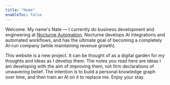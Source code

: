 ```yaml
---
title: "Home"
enableToc: false
---
```



Welcome. My name's Nate — I currently do business development and engineering at [Nocturne Automation](https://nocturneautomation.com). Nocturne develops AI integrations and automated workflows, and has the ultimate goal of becoming a completely AI-run company (while maintaining revenue growth).

This website is a new project. It can be thought of as a digital garden for my thoughts and ideas as I develop them. The notes you read here are ideas I am developing with the aim of improving them, not firm declarations of unwavering belief. The intention is to build a personal knowledge graph over time, and then train an AI on it to replace me. Enjoy your stay.